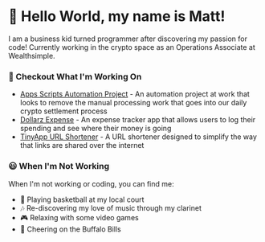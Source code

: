 # 👋 Hello World, my name is Matt!

I am a business kid turned programmer after discovering my passion for code! Currently working in the crypto space as an Operations Associate at Wealthsimple. 

### 👷 Checkout What I'm Working On 
- [Apps Scripts Automation Project](https://github.com/mattyu123/settlement_automation) - An automation project at work that looks to remove the manual processing work that goes into our daily crypto settlement process
- [Dollarz Expense](https://github.com/mattyu123/Dollarz) - An expense tracker app that allows users to log their spending and see where their money is going
- [TinyApp URL Shortener](https://github.com/mattyu123/tinyApp) - A URL shortener designed to simplify the way that links are shared over the internet 

### 😃 When I'm Not Working
When I'm not working or coding, you can find me: 
- 🏀 Playing basketball at my local court
- 🎶 Re-discovering my love of music through my clarinet 
- 🎮 Relaxing with some video games 
- 🏈 Cheering on the Buffalo Bills

